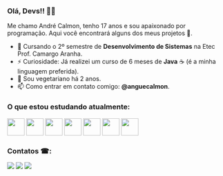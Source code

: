 ### Olá, Devs!! 👋🏼

Me chamo André Calmon, tenho 17 anos e sou apaixonado por programação. Aqui você encontrará alguns dos meus projetos 🌆.

- 🔭 Cursando o 2º semestre de **Desenvolvimento de Sistemas** na Etec Prof. Camargo Aranha.
- ⚡ Curiosidade: Já realizei um curso de 6 meses de **Java** ☕ (é a minha linguagem preferida).
- 🥕 Sou vegetariano há 2 anos.
- 📫 Como entrar em contato comigo: **@anguecalmon**.

### O que estou estudando atualmente:

<img  src="https://cdn.jsdelivr.net/gh/devicons/devicon/icons/html5/html5-original.svg"  width="40"  height="40"/> <img  src="https://cdn.jsdelivr.net/gh/devicons/devicon/icons/css3/css3-original.svg"  width="40"  height="40"/> <img src="https://cdn.jsdelivr.net/gh/devicons/devicon/icons/git/git-original.svg" height="40" width="40"/> <img src="https://cdn.jsdelivr.net/gh/devicons/devicon/icons/androidstudio/androidstudio-original.svg" height="40" width="40" /> <img src="https://cdn.jsdelivr.net/gh/devicons/devicon/icons/java/java-original.svg" height="40" width="40"/>  <img src="https://cdn.jsdelivr.net/gh/devicons/devicon/icons/php/php-plain.svg" width="40" height="40"/> <img src="https://cdn.jsdelivr.net/gh/devicons/devicon/icons/mysql/mysql-plain-wordmark.svg" width="40" height="40"/> 

### Contatos ☎:

<a  href="https://instagram.com/anguecalmon"  target="_blank"><img  src="https://img.shields.io/badge/-Instagram-%23E4405F?style=for-the-badge&logo=instagram&logoColor=white"  target="_blank"></a> <a  href  =  "mailto:calmon.principal@gmail.com"><img  src="https://img.shields.io/badge/Gmail-D14836?style=for-the-badge&logo=gmail&logoColor=white"  target="_blank"></a> <a
href="https://www.linkedin.com/in/andrecalmoon"  target="_blank"><img  src="https://img.shields.io/badge/-LinkedIn-%230077B5?style=for-the-badge&logo=linkedin&logoColor=white"  target="_blank"></a>
